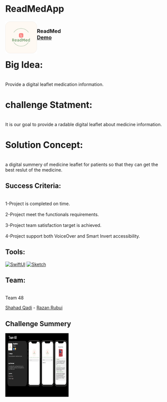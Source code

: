 # ReadMedApp
<!-- PROJECT LOGO -->
<div>
<h3><img align="left" width="100" height="100" src="ReadMed/Assets.xcassets/AppIcon.appiconset/Group 31024.png"> <br/> ReadMed <br/>
<a href="https://drive.google.com/file/d/1voRDPYBD59nTCgkxK2VCdDymXtrjr1hE/view?usp=share_link">Demo</a> <br/> <br/> </h3>

</div>

 
<h1>Big Idea:</h1>  

<br>Provide a digital leaflet medication information.</br>

<h1> challenge Statment:  </h1>

<br>It is our goal to provide a radable digital leaflet about medicine information. </br>

<h1> Solution Concept:  </h1>

<br>a digital summery of medicine leaflet for patients so that they can get the best reslut of the medicine.</br>


<h2>Success Criteria:</h2>

<br>1-Project is completed on time.</br>
<br>2-Project meet the functionals requirements.</br>
<br>3-Project team satisfaction target is achieved.</br>
<br>4-Project support both VoiceOver and Smart Invert accessibility.</br>

<h2>Tools:</h2>

[![SwiftUI][SwiftUI-img]][SwiftUI-url] [![Sketch][Sketch-img]][Sketch-url]


<h2>Team:</h2>

<br>Team 48</br>

<a href="https://www.linkedin.com/in/shahahd-qadi/">Shahad Qadi</a> - <a href="https://www.linkedin.com/in/razan-rubui-4a6228152/
">Razan Rubui</a>


<h2> Challenge Summery </h2>
 <img align="left" width="200" height="200" src="ReadMed-Challenge-Summery.png"> 


<!-- MARKDOWN LINKS & IMAGES -->
<!-- https://www.markdownguide.org/basic-syntax/#reference-style-links -->
[SwiftUI-img]: https://img.shields.io/badge/-SwiftUI-blue
[SwiftUI-url]: https://developer.apple.com/xcode/swiftui/
[Sketch-img]: https://img.shields.io/badge/-Sketch-yellow
[Sketch-url]: https://www.sketch.com
